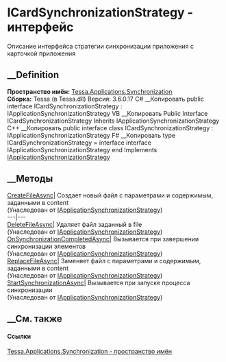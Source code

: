 # ICardSynchronizationStrategy - интерфейс
Описание интерфейса стратегии синхронизации приложения с карточкой приложения
## __Definition
 **Пространство имён:**
[Tessa.Applications.Synchronization](N_Tessa_Applications_Synchronization.htm)  
 **Сборка:** Tessa (в Tessa.dll) Версия: 3.6.0.17
C# __Копировать
     public interface ICardSynchronizationStrategy : IApplicationSynchronizationStrategy
VB __Копировать
     Public Interface ICardSynchronizationStrategy
    	Inherits IApplicationSynchronizationStrategy
C++ __Копировать
     public interface class ICardSynchronizationStrategy : IApplicationSynchronizationStrategy
F# __Копировать
     type ICardSynchronizationStrategy = 
        interface
            interface IApplicationSynchronizationStrategy
        end
Implements
    [IApplicationSynchronizationStrategy](T_Tessa_Applications_Synchronization_IApplicationSynchronizationStrategy.htm)
##  __Методы
[CreateFileAsync](M_Tessa_Applications_Synchronization_IApplicationSynchronizationStrategy_CreateFileAsync.htm)|
Создает новый файл с параметрами и содержимым, заданными в content  
(Унаследован от
[IApplicationSynchronizationStrategy](T_Tessa_Applications_Synchronization_IApplicationSynchronizationStrategy.htm))  
---|---  
[DeleteFileAsync](M_Tessa_Applications_Synchronization_IApplicationSynchronizationStrategy_DeleteFileAsync.htm)|
Удаляет файл заданный в file  
(Унаследован от
[IApplicationSynchronizationStrategy](T_Tessa_Applications_Synchronization_IApplicationSynchronizationStrategy.htm))  
[OnSynchronizationCompletedAsync](M_Tessa_Applications_Synchronization_IApplicationSynchronizationStrategy_OnSynchronizationCompletedAsync.htm)|
Вызывается при завершении синхронизации элементов  
(Унаследован от
[IApplicationSynchronizationStrategy](T_Tessa_Applications_Synchronization_IApplicationSynchronizationStrategy.htm))  
[ReplaceFileAsync](M_Tessa_Applications_Synchronization_IApplicationSynchronizationStrategy_ReplaceFileAsync.htm)|
Заменяет файл с параметрами и содержимым, заданными в content  
(Унаследован от
[IApplicationSynchronizationStrategy](T_Tessa_Applications_Synchronization_IApplicationSynchronizationStrategy.htm))  
[StartSynchronizationAsync](M_Tessa_Applications_Synchronization_IApplicationSynchronizationStrategy_StartSynchronizationAsync.htm)|
Вызывается при запуске процесса синхронизации  
(Унаследован от
[IApplicationSynchronizationStrategy](T_Tessa_Applications_Synchronization_IApplicationSynchronizationStrategy.htm))  
##  __См. также
#### Ссылки
[Tessa.Applications.Synchronization - пространство
имён](N_Tessa_Applications_Synchronization.htm)
